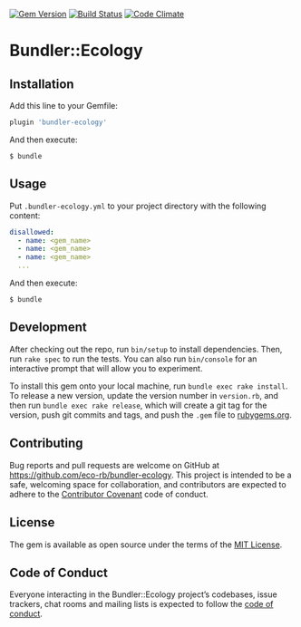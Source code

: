[gem]: https://rubygems.org/gems/bundler-ecology
[travis]: https://travis-ci.org/eco-rb/bundler-ecology
[codeclimate]: https://codeclimate.com/github/eco-rb/bundler-ecology

[![Gem Version](https://badge.fury.io/rb/bundler-ecology.svg)][gem]
[![Build Status](https://travis-ci.org/eco-rb/bundler-ecology.svg?branch=master)][travis]
[![Code Climate](https://codeclimate.com/github/eco-rb/bundler-ecology/badges/gpa.svg)][codeclimate]

# Bundler::Ecology

## Installation

Add this line to your Gemfile:

```ruby
plugin 'bundler-ecology'
```

And then execute:

    $ bundle

## Usage

Put `.bundler-ecology.yml` to your project directory with the following content:

```yml
disallowed:
  - name: <gem_name>
  - name: <gem_name>
  - name: <gem_name>
  ...
```

And then execute:

    $ bundle

## Development

After checking out the repo, run `bin/setup` to install dependencies. Then, run `rake spec` to run the tests. You can also run `bin/console` for an interactive prompt that will allow you to experiment.

To install this gem onto your local machine, run `bundle exec rake install`. To release a new version, update the version number in `version.rb`, and then run `bundle exec rake release`, which will create a git tag for the version, push git commits and tags, and push the `.gem` file to [rubygems.org](https://rubygems.org).

## Contributing

Bug reports and pull requests are welcome on GitHub at https://github.com/eco-rb/bundler-ecology. This project is intended to be a safe, welcoming space for collaboration, and contributors are expected to adhere to the [Contributor Covenant](http://contributor-covenant.org) code of conduct.

## License

The gem is available as open source under the terms of the [MIT License](https://opensource.org/licenses/MIT).

## Code of Conduct

Everyone interacting in the Bundler::Ecology project’s codebases, issue trackers, chat rooms and mailing lists is expected to follow the [code of conduct](https://github.com/eco-rb/bundler-ecology/blob/master/CODE_OF_CONDUCT.md).
